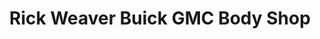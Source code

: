 ---
title: "Rick Weaver Buick GMC Body Shop"
url: /erie/rick-weaver-buick-gmc-body-shop/
shop: Autowerkstatt
---